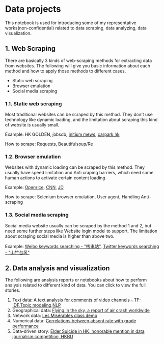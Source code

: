 # Data projects

This notebook is used for introducing some of my representative works(non-confidential) related to data scraping, data analyzing, data visualization.

## 1. Web Scraping

There are basically 3 kinds of web-scraping methods for extracting data from websites. The following will give you basic information about each method and how to apply those methods to different cases.

* Static web scraping
* Browser emulation
* Social media scraping

### 1.1. Static web scraping

Most traditional websites can be scraped by this method. They don't use technology like dynamic loading, and the limitation about scraping this kind of website is usually small.

Example: HK GOLDEN, jobsdb, [initium mews](https://github.com/hupili/python-for-data-and-media-communication-gitbook/blob/master/notes-week-07.md#bonus-scrape-all-articles-features-of-all-pages), [carpark hk](https://github.com/XIAO-Chao/hkbu-big-data-media/tree/master/homework2)

How to scrape: Requests, Beautifulsoup/Re

### 1.2. Browser emulation

Websites with dynamic loading can be scraped by this method. They usually have speed limitation and Anti craping barriers, which need some human actions to activate certain content loading.

Example: [Openrice](https://mp.weixin.qq.com/s/aFfa7WlyT0vwXBlDYvacCg), [CNN](https://github.com/hupili/python-for-data-and-media-communication-gitbook/blob/master/notes-week-08.md#advanced-version-all-pages), [JD](https://nbviewer.jupyter.org/github/iiiJenny/python-data-assignments/blob/master/assignment1/JD_scraper_final.ipynb)

How to scrape: Selenium browser emulation, User agent, Handling Anti-scraping

### 1.3. Social media scraping

Social media website usually can be scraped by the method 1 and 2, but need some further steps like Website login model to support. The limitation about scraping social media is higher than above two.

Example: [Weibo keywords searching - "核电站"](https://github.com/ChicoXYC/exercise/blob/master/weibo_scraper/%E6%A0%B8%E7%94%B5%E7%AB%990311-0312.csv), [Twitter keywords searching - "山竹台风"](https://nbviewer.jupyter.org/github/ChicoXYC/exercise/blob/master/twitter-selenium/twitter-try2.ipynb)

## 2. Data analysis and visualization

The following are analysis reports or notebooks about how to perform analysis related to different kind of data. You can click to view the full stories.

1. Text data: [A text analysis for comments of video channels - TF-IDF,Topic modeling,NLP](https://nbviewer.jupyter.org/github/ChicoXYC/exercise/blob/master/text-mining-test/text-mining-final.ipynb)
2. Geographical data: [Flying in the sky, a report of air crash worldwide](https://dnnsociety.org/2018/04/30/flying-in-the-sky-a-report-of-air-crash-worldwide/)
3. Network data: [Les Misérables class demo](https://github.com/hupili/python-for-data-and-media-communication-gitbook/blob/master/notes-week-14.md#common-network-analysis-routine-via-les-mis%C3%A9rables-dataset)
4. Numerical data: [Correlations between absent rate with grade performance](https://github.com/hupili/python-for-data-and-media-communication-gitbook/blob/master/notes-week-10.md#correlation)
5. Data-driven story: [Elder Suicide in HK, honorable mention in data journalism competition, HKBU](https://chicoxyc.github.io/Elder-Suicide-in-Hong-Kong/)
